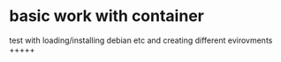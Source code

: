 # basic work with container
test with loading/installing debian etc and creating different evirovments
+++++
